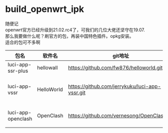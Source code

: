 # build_openwrt_ipk
随便记  
openwrt官方已经升级到21.02.rc4了，可我们的几位大佬还坚守在19.07.  
那么我要做什么呢？刷官方的包，再装中国特色插件。opkg安装。  
适合的包可不多啊  


|包名                   | 软件名         | git地址                                               | 备注    |  
|------               |------     | ------                                              |------  |  
|luci-app-ssr-plus     |hellowall      |https://github.com/fw876/helloworld.git            | ![更新图标1](https://img.shields.io/github/last-commit/fw876/helloworld )          |  
|luci-app-vssr         |HelloWorld     |https://github.com/jerrykuku/luci-app-vssr.git      | ![更新图标2](https://img.shields.io/github/last-commit/jerrykuku/luci-app-vssr ）    |  
|luci-app-openclash    |OpenClash      |https://github.com/vernesong/OpenClash.git           | ![更新图标3](https://img.shields.io/github/last-commit/vernesong/OpenClash ）       |  

